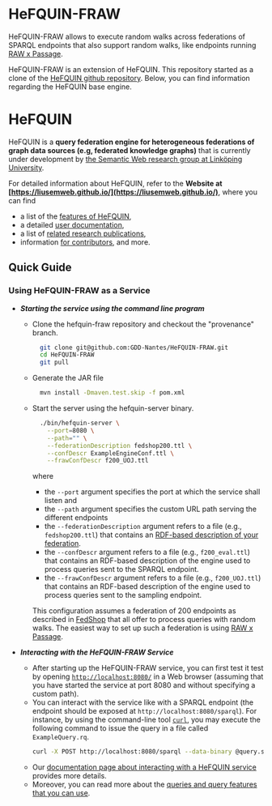 # HeFQUIN-FRAW
HeFQUIN-FRAW allows to execute random walks across federations of SPARQL endpoints that also support random walks,
like endpoints running [RAW x Passage](https://github.com/passage-org/passage).

HeFQUIN-FRAW is an extension of HeFQUIN.
This repository started as a clone of the [HeFQUIN github repository](https://github.com/LiUSemWeb/HeFQUIN).
Below, you can find information regarding the HeFQUIN base engine.

# HeFQUIN
HeFQUIN is a **query federation engine for heterogeneous federations of graph data sources (e.g, federated knowledge graphs)** that is currently under development by [the Semantic Web research group at Linköping University](https://www.ida.liu.se/research/semanticweb/).

For detailed information about HeFQUIN, refer to the **Website at [https://liusemweb.github.io/](https://liusemweb.github.io/)**, where you can find
* a list of the [features of HeFQUIN](https://liusemweb.github.io/HeFQUIN/doc/features.html),
* a detailed [user documentation](https://liusemweb.github.io/HeFQUIN/doc/index.html),
* a list of [related research publications](https://liusemweb.github.io/HeFQUIN/research),
* information [for contributors](https://liusemweb.github.io/HeFQUIN/devdoc),
  and more.

## Quick Guide
### Using HeFQUIN-FRAW as a Service
* **_Starting the service using the command line program_**
  * Clone the hefquin-fraw repository and checkout the "provenance" branch.
    ```bash
      git clone git@github.com:GDD-Nantes/HeFQUIN-FRAW.git
      cd HeFQUIN-FRAW
      git pull
    ```

  * Generate the JAR file
    ```bash
      mvn install -Dmaven.test.skip -f pom.xml
    ```

  * Start the server using the hefquin-server binary.
    ```bash
      ./bin/hefquin-server \
        --port=8080 \
        --path="" \
        --federationDescription fedshop200.ttl \
        --confDescr ExampleEngineConf.ttl \
        --frawConfDescr f200_UOJ.ttl
    ```
    where
    * the `--port` argument specifies the port at which the service shall listen and
    * the `--path` argument specifies the custom URL path serving the different endpoints
    * the `--federationDescription` argument refers to a file (e.g., `fedshop200.ttl`) that contains an [RDF-based description of your federation](https://liusemweb.github.io/HeFQUIN/doc/federation_description.html).
    * the `--confDescr` argument refers to a file (e.g., `f200_eval.ttl`) that contains an RDF-based description of the engine used to process queries sent to the SPARQL endpoint.
    * the `--frawConfDescr` argument refers to a file (e.g., `f200_UOJ.ttl`) that contains an RDF-based description of the engine used to process queries sent to the sampling endpoint.

    This configuration assumes a federation of 200 endpoints as described in [FedShop](https://github.com/GDD-Nantes/FedShop) that all offer to process queries with random walks.
    The easiest way to set up such a federation is using [RAW x Passage](https://github.com/passage-org/passage).

* **_Interacting with the HeFQUIN-FRAW Service_**
  * After starting up the HeFQUIN-FRAW service, you can first test it test by opening [`http://localhost:8080/`](http://localhost:8080/) in a Web browser (assuming that you have started the service at port 8080 and without specifying a custom path).
  * You can interact with the service like with a SPARQL endpoint (the endpoint should be exposed at `http://localhost:8080/sparql`). For instance, by using the command-line tool [`curl`](https://curl.se/), you may execute the following command to issue the query in a file called `ExampleQuery.rq`.
    ```bash
    curl -X POST http://localhost:8080/sparql --data-binary @query.sparql -H 'Content-Type: application/sparql-query'
    ```
  * Our [documentation page about interacting with a HeFQUIN service](https://liusemweb.github.io/HeFQUIN/doc/hefquin_service.html) provides more details.
  * Moreover, you can read more about the [queries and query features that you can use](https://liusemweb.github.io/HeFQUIN/doc/queries.html).